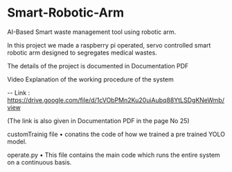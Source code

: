 # Smart-Robotic-Arm
AI-Based Smart  waste management tool using robotic arm.

In this project we made a raspberry pi operated, servo controlled smart robotic arm designed to segregates medical wastes.

The details of the project is documented in Documentation PDF

Video Explanation of the working procedure of the system 

-- Link : https://drive.google.com/file/d/1cVObPMn2Ku20uiAubq88YtLSDgKNeWmb/view

(The link is also given in Documentation PDF in the page No 25)

customTrainig file 
    • conatins the code of how we trained a pre trained YOLO model.

operate.py 
    • This file contains the main code which runs the entire system on a continuous basis.
